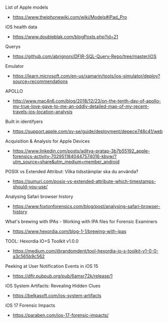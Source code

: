 List of Apple models
- https://www.theiphonewiki.com/wiki/Models#iPad_Pro

iOS health data
- https://www.doubleblak.com/blogPosts.php?id=21

Querys
- https://github.com/abrignoni/DFIR-SQL-Query-Repo/tree/master/iOS

Emulator
- https://learn.microsoft.com/en-us/xamarin/tools/ios-simulator/deploy?source=recommendations

APOLLO
- http://www.mac4n6.com/blog/2018/12/23/on-the-tenth-day-of-apollo-my-true-love-gave-to-me-an-oddly-detailed-map-of-my-recent-travels-ios-location-analysis

Built in identifyers
- https://support.apple.com/sv-se/guide/deployment/depece748c41/web

Acquisition & Analysis for Apple Devices
- https://www.linkedin.com/posts/aditya-pratap-3b7b55192_apple-forensics-activity-7029511840447574016-kbvw/?utm_source=share&utm_medium=member_android

POSIX vs Extended Attribut: Vilka tidsstämplar ska du använda?
- https://sumuri.com/posix-vs-extended-attribute-which-timestamps-should-you-use/

Analysing Safari browser history
- https://www.foxtonforensics.com/blog/post/analysing-safari-browser-history

What's brewing with IPAs - Working with IPA files for Forensic Examiners
- https://www.hexordia.com/blog-1-1/brewing-with-ipas

TOOL: Hexordia IO+S Toolkit v1.0.0
- https://medium.com/@randomdent/tool-hexordia-io-s-toolkit-v1-0-0-a3c565b9c562

Peeking at User Notification Events in iOS 15
- https://dfir.pubpub.org/pub/6amsr72k/release/1

iOS System Artifacts: Revealing Hidden Clues
- https://belkasoft.com/ios-system-artifacts

iOS 17 Forensic Impacts
- https://paraben.com/ios-17-forensic-impacts/
